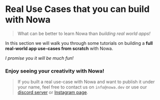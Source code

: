 # Real Use Cases that you can build with Nowa 

> What can be better to learn Nowa than *building real world apps!*

In this section we will walk you through some tutorials on building a **full real-world app use-cases from scratch** with Nowa.

*I promise you it will be much fun!*

### Enjoy seeing your creativity with Nowa!


> If you built a real use-case with Nowa and want to publish it under your name, feel free to contact us on `info@nowa.dev` or use our [discord server](https://discord.com/invite/ByKfn3H7gX) or [Instagram page](https://instagram.com/nowa.dev).


